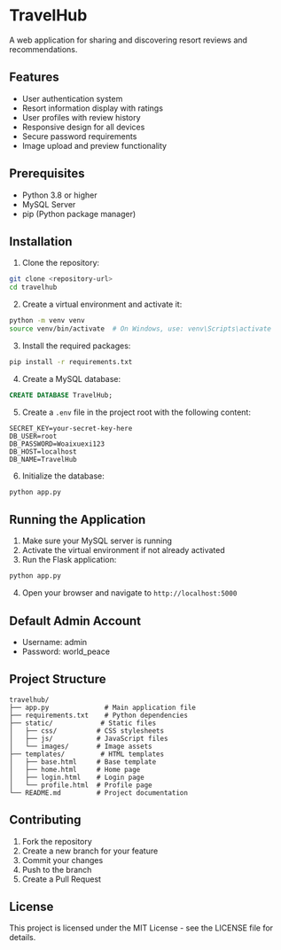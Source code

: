 # TravelHub

A web application for sharing and discovering resort reviews and recommendations.

## Features

- User authentication system
- Resort information display with ratings
- User profiles with review history
- Responsive design for all devices
- Secure password requirements
- Image upload and preview functionality

## Prerequisites

- Python 3.8 or higher
- MySQL Server
- pip (Python package manager)

## Installation

1. Clone the repository:
```bash
git clone <repository-url>
cd travelhub
```

2. Create a virtual environment and activate it:
```bash
python -m venv venv
source venv/bin/activate  # On Windows, use: venv\Scripts\activate
```

3. Install the required packages:
```bash
pip install -r requirements.txt
```

4. Create a MySQL database:
```sql
CREATE DATABASE TravelHub;
```

5. Create a `.env` file in the project root with the following content:
```
SECRET_KEY=your-secret-key-here
DB_USER=root
DB_PASSWORD=Woaixuexi123
DB_HOST=localhost
DB_NAME=TravelHub
```

6. Initialize the database:
```bash
python app.py
```

## Running the Application

1. Make sure your MySQL server is running
2. Activate the virtual environment if not already activated
3. Run the Flask application:
```bash
python app.py
```
4. Open your browser and navigate to `http://localhost:5000`

## Default Admin Account

- Username: admin
- Password: world_peace

## Project Structure

```
travelhub/
├── app.py              # Main application file
├── requirements.txt    # Python dependencies
├── static/            # Static files
│   ├── css/          # CSS stylesheets
│   ├── js/           # JavaScript files
│   └── images/       # Image assets
├── templates/         # HTML templates
│   ├── base.html     # Base template
│   ├── home.html     # Home page
│   ├── login.html    # Login page
│   └── profile.html  # Profile page
└── README.md         # Project documentation
```

## Contributing

1. Fork the repository
2. Create a new branch for your feature
3. Commit your changes
4. Push to the branch
5. Create a Pull Request

## License

This project is licensed under the MIT License - see the LICENSE file for details. 